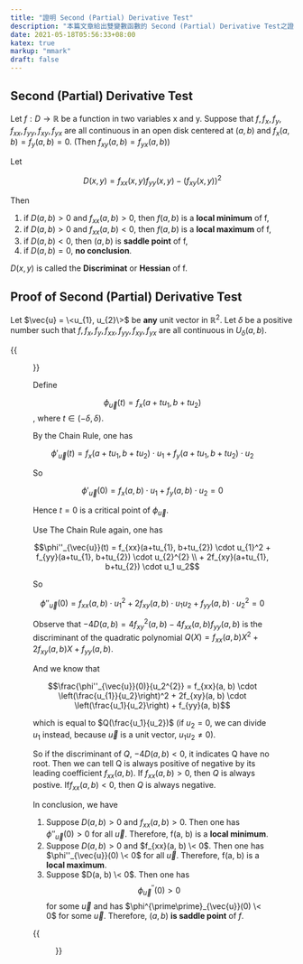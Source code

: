 ```yaml
---
title: "證明 Second (Partial) Derivative Test"
description: "本篇文章給出雙變數函數的 Second (Partial) Derivative Test之證明。"
date: 2021-05-18T05:56:33+08:00
katex: true
markup: "mmark"
draft: false
---
```


## Second (Partial) Derivative Test

Let $f : D \rightarrow \mathbb{R}$ be a function in two variables x and y. Suppose that $f, f_{x}, f_{y}, f_{xx}, f_{yy}, f_{xy}, f_{yx}$ are all continuous in an open disk centered at $(a, b)$ and $f_{x}(a, b) = f_{y}(a, b) = 0$. (Then $f_{xy}(a, b) = f_{yx}(a, b)$) 

Let

$$D(x, y) = f_{xx}(x, y) f_{yy}(x, y) - \left(f_{xy}(x, y)\right)^{2}$$

Then

1. if $D(a, b) > 0$ and $f_{xx}(a, b) > 0$, then $f(a, b)$ is a **local minimum** of f,
2. if $D(a, b) > 0$ and $f_{xx}(a, b) < 0$, then $f(a, b)$ is a **local maximum** of f,
3. if $D(a, b) < 0$, then $(a, b)$ is **saddle point** of f,
4. if $D(a, b) = 0$, **no conclusion**.

$D(x, y)$ is called the **Discriminat** or **Hessian** of f.

## Proof of Second (Partial) Derivative Test

Let $\vec{u} = \<u_{1}, u_{2}\>$ be **any** unit vector in $\mathbb{R}^{2}$. Let $\delta$ be a positive number such that $f, f_{x}, f_{y}, f_{xx}, f_{yy}, f_{xy}, f_{yx}$ are all continuous in $U_{\delta}(a, b)$. 

{{<figure src="/image/second-fig1.jpg" title="Graph of $U_{\delta}(a, b)$, $\phi_{\vec{u}}(\delta)$ and $\phi_{\vec{u}}(-\delta)$">}}

Define

$$\phi_{\vec{u}}(t) = f_{x}(a+tu_{1}, b+tu_{2})$$, where $t \in (-\delta, \delta)$.

By the Chain Rule, one has

$$\phi'_{\vec{u}}(t) = f_{x}(a+tu_{1}, b+tu_{2})\cdot u_{1} + f_{y}(a+tu_{1}, b+tu_{2}) \cdot u_{2}$$

So 

$$\phi'_{\vec{u}}(0) = f_{x}(a, b)\cdot u_{1} + f_{y}(a, b) \cdot u_{2}=0$$

Hence $t=0$ is a critical point of $\phi_{\vec{u}}$. 

Use The Chain Rule again, one has

$$\phi''_{\vec{u}}(t) = f_{xx}(a+tu_{1}, b+tu_{2}) \cdot u_{1}^2 + f_{yy}(a+tu_{1}, b+tu_{2}) \cdot u_{2}^{2} \\ + 2f_{xy}(a+tu_{1}, b+tu_{2}) \cdot u_1 u_2$$

So 

$$\phi''_{\vec{u}}(0) = f_{xx}(a, b) \cdot u_{1}^2 + 2f_{xy}(a, b) \cdot u_1 u_2 + f_{yy}(a, b) \cdot u_{2}^{2} = 0$$

Observe that $-4D(a, b) = 4f^2_{xy}(a, b) - 4 f_{xx}(a, b) f_{yy}(a, b)$ is the discriminant of the quadratic polynomial $Q(X) = f_{xx}(a, b) X^2 + 2f_{xy}(a, b) X + f_{yy}(a, b)$.

And we know that

$$\frac{\phi''_{\vec{u}}(0)}{u_2^{2}} = f_{xx}(a, b) \cdot \left(\frac{u_{1}}{u_2}\right)^2 + 2f_{xy}(a, b) \cdot \left(\frac{u_1}{u_2}\right) + f_{yy}(a, b)$$ 

which is equal to $Q(\frac{u_1}{u_2})$ (if $u_2 = 0$, we can divide $u_1$ instead, because $\vec{u}$ is a unit vector, $u_1u_2 \neq 0$).

So if the discriminant of $Q$, $-4D(a, b) < 0$, it indicates Q have no root. Then we can tell Q is always positive of negative by its leading coefficient $f_{xx}(a, b)$. If $f_{xx}(a, b) > 0$, then $Q$ is always postive. If$f_{xx}(a, b) < 0$, then $Q$ is always negative.

In conclusion, we have

1. Suppose $D(a, b) > 0$ and $f_{xx}(a, b) > 0$. Then one has $\phi''_{\vec{u}}(0) > 0$ for all $\vec{u}$. Therefore, f(a, b) is a **local minimum**.
2. Suppose $D(a, b) > 0$ and $f_{xx}(a, b) \< 0$. Then one has $\phi''_{\vec{u}}(0) \< 0$ for all $\vec{u}$. Therefore, f(a, b) is a **local maximum**.
3. Suppose $D(a, b) \< 0$. Then one has $$\phi^{\prime\prime}_{\vec{u}}(0) > 0$$ for some $\vec{u}$ and has $\phi^{\prime\prime}_{\vec{u}}(0) \< 0$ for some $\vec{u}$. Therefore, $(a, b)$ **is saddle point** of $f$.

{{<figure src="/image/second-fig2.jpg">}}
